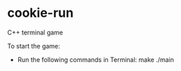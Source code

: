 # cookie-run
C++ terminal game

To start the game:
- Run the following commands in Terminal:
  make
  ./main
